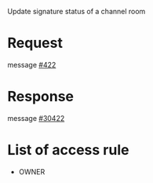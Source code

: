 Update signature status of a channel room

# Request
message [#422](../../proto/README.md#action_422)

# Response
message [#30422](../../proto/README.md#action_30422)


# List of access rule
* OWNER